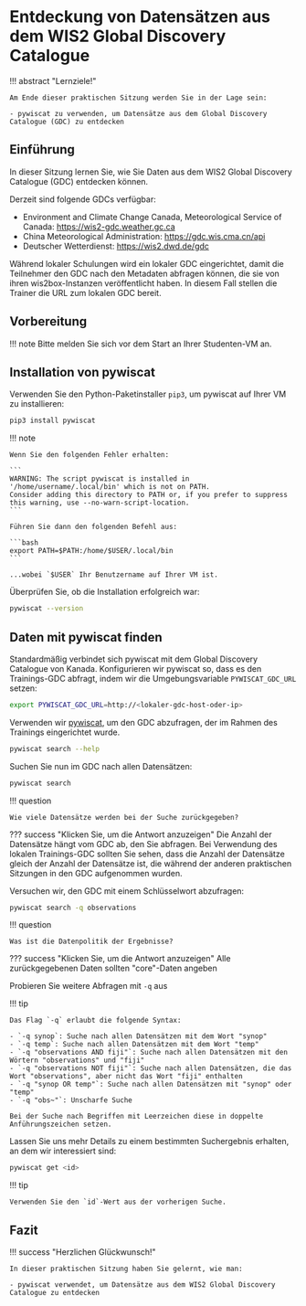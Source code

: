 # Entdeckung von Datensätzen aus dem WIS2 Global Discovery Catalogue

!!! abstract "Lernziele!"

    Am Ende dieser praktischen Sitzung werden Sie in der Lage sein:

    - pywiscat zu verwenden, um Datensätze aus dem Global Discovery Catalogue (GDC) zu entdecken

## Einführung

In dieser Sitzung lernen Sie, wie Sie Daten aus dem WIS2 Global Discovery Catalogue (GDC) entdecken können.

Derzeit sind folgende GDCs verfügbar:

- Environment and Climate Change Canada, Meteorological Service of Canada: <https://wis2-gdc.weather.gc.ca>
- China Meteorological Administration: <https://gdc.wis.cma.cn/api>
- Deutscher Wetterdienst: <https://wis2.dwd.de/gdc>


Während lokaler Schulungen wird ein lokaler GDC eingerichtet, damit die Teilnehmer den GDC nach den Metadaten abfragen können, die sie von ihren wis2box-Instanzen veröffentlicht haben. In diesem Fall stellen die Trainer die URL zum lokalen GDC bereit.

## Vorbereitung

!!! note
    Bitte melden Sie sich vor dem Start an Ihrer Studenten-VM an.

## Installation von pywiscat

Verwenden Sie den Python-Paketinstaller `pip3`, um pywiscat auf Ihrer VM zu installieren:
```bash
pip3 install pywiscat
```

!!! note

    Wenn Sie den folgenden Fehler erhalten:

    ```
    WARNING: The script pywiscat is installed in '/home/username/.local/bin' which is not on PATH.
    Consider adding this directory to PATH or, if you prefer to suppress this warning, use --no-warn-script-location.
    ```

    Führen Sie dann den folgenden Befehl aus:

    ```bash
    export PATH=$PATH:/home/$USER/.local/bin
    ```

    ...wobei `$USER` Ihr Benutzername auf Ihrer VM ist.

Überprüfen Sie, ob die Installation erfolgreich war:

```bash
pywiscat --version
```

## Daten mit pywiscat finden

Standardmäßig verbindet sich pywiscat mit dem Global Discovery Catalogue von Kanada. Konfigurieren wir pywiscat so, dass es den Trainings-GDC abfragt, indem wir die Umgebungsvariable `PYWISCAT_GDC_URL` setzen:

```bash
export PYWISCAT_GDC_URL=http://<lokaler-gdc-host-oder-ip>
```

Verwenden wir [pywiscat](https://github.com/wmo-im/pywiscat), um den GDC abzufragen, der im Rahmen des Trainings eingerichtet wurde.

```bash
pywiscat search --help
```

Suchen Sie nun im GDC nach allen Datensätzen:

```bash
pywiscat search
```

!!! question

    Wie viele Datensätze werden bei der Suche zurückgegeben?

??? success "Klicken Sie, um die Antwort anzuzeigen"
    Die Anzahl der Datensätze hängt vom GDC ab, den Sie abfragen. Bei Verwendung des lokalen Trainings-GDC sollten Sie sehen, dass die Anzahl der Datensätze gleich der Anzahl der Datensätze ist, die während der anderen praktischen Sitzungen in den GDC aufgenommen wurden.

Versuchen wir, den GDC mit einem Schlüsselwort abzufragen:

```bash
pywiscat search -q observations
```

!!! question

    Was ist die Datenpolitik der Ergebnisse?

??? success "Klicken Sie, um die Antwort anzuzeigen"
    Alle zurückgegebenen Daten sollten "core"-Daten angeben

Probieren Sie weitere Abfragen mit `-q` aus

!!! tip

    Das Flag `-q` erlaubt die folgende Syntax:

    - `-q synop`: Suche nach allen Datensätzen mit dem Wort "synop"
    - `-q temp`: Suche nach allen Datensätzen mit dem Wort "temp"
    - `-q "observations AND fiji"`: Suche nach allen Datensätzen mit den Wörtern "observations" und "fiji"
    - `-q "observations NOT fiji"`: Suche nach allen Datensätzen, die das Wort "observations", aber nicht das Wort "fiji" enthalten
    - `-q "synop OR temp"`: Suche nach allen Datensätzen mit "synop" oder "temp"
    - `-q "obs~"`: Unscharfe Suche

    Bei der Suche nach Begriffen mit Leerzeichen diese in doppelte Anführungszeichen setzen.

Lassen Sie uns mehr Details zu einem bestimmten Suchergebnis erhalten, an dem wir interessiert sind:

```bash
pywiscat get <id>
```

!!! tip

    Verwenden Sie den `id`-Wert aus der vorherigen Suche.


## Fazit

!!! success "Herzlichen Glückwunsch!"

    In dieser praktischen Sitzung haben Sie gelernt, wie man:

    - pywiscat verwendet, um Datensätze aus dem WIS2 Global Discovery Catalogue zu entdecken